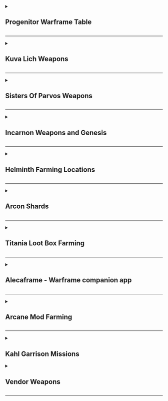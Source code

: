 <details><summary><h2>Progenitor Warframe Table</h2></summary>

| TYPE                                                                                                                                                                                                                                                  | -                                                                                                                                                                                               | -                                                                                                                                                                                               | -                                                                                                                                                                                                         | -                                                                                                                                                                                                    | -                                                                                                                                                                                                    | -                                                                                                                                                                                               | -                                                                                                                                                                                               | -                                                                                                                                                                                          | -                                                                                                                                                                                          | -   |
| ----------------------------------------------------------------------------------------------------------------------------------------------------------------------------------------------------------------------------------------------------- | ----------------------------------------------------------------------------------------------------------------------------------------------------------------------------------------------- | ----------------------------------------------------------------------------------------------------------------------------------------------------------------------------------------------- | --------------------------------------------------------------------------------------------------------------------------------------------------------------------------------------------------------- | ---------------------------------------------------------------------------------------------------------------------------------------------------------------------------------------------------- | ---------------------------------------------------------------------------------------------------------------------------------------------------------------------------------------------------- | ----------------------------------------------------------------------------------------------------------------------------------------------------------------------------------------------- | ----------------------------------------------------------------------------------------------------------------------------------------------------------------------------------------------- | ------------------------------------------------------------------------------------------------------------------------------------------------------------------------------------------ | ------------------------------------------------------------------------------------------------------------------------------------------------------------------------------------------ | --- |
| [![DmgImpactSmall64](https://static.wikia.nocookie.net/warframe/images/4/4c/DmgImpactSmall64.png/revision/latest/scale-to-width-down/32?cb=20210326161307)](/wiki/Damage/Impact_Damage) [Impact](/wiki/Damage/Impact_Damage)                          | [![BaruukIcon272](https://static.wikia.nocookie.net/warframe/images/b/b5/BaruukIcon272.png/revision/latest/scale-to-width-down/31?cb=20181219151057)](/wiki/Baruuk) [Baruuk](/wiki/Baruuk)      | [![GaussIcon272](https://static.wikia.nocookie.net/warframe/images/3/34/GaussIcon272.png/revision/latest/scale-to-width-down/31?cb=20191102061637)](/wiki/Gauss) [Gauss](/wiki/Gauss)           | [![GrendelIcon272](https://static.wikia.nocookie.net/warframe/images/1/18/GrendelIcon272.png/revision/latest/scale-to-width-down/31?cb=20191102061815)](/wiki/Grendel) [Grendel](/wiki/Grendel)           | [![RhinoIcon272](https://static.wikia.nocookie.net/warframe/images/8/8d/RhinoIcon272.png/revision/latest/scale-to-width-down/31?cb=20180121174212)](/wiki/Rhino) [Rhino](/wiki/Rhino)                | [![SevagothIcon272](https://static.wikia.nocookie.net/warframe/images/0/0c/SevagothIcon272.png/revision/latest/scale-to-width-down/31?cb=20210414042501)](/wiki/Sevagoth) [Sevagoth](/wiki/Sevagoth) | [![WukongIcon272](https://static.wikia.nocookie.net/warframe/images/6/68/WukongIcon272.png/revision/latest/scale-to-width-down/31?cb=20180121174232)](/wiki/Wukong) [Wukong](/wiki/Wukong)      | [![ZephyrIcon272](https://static.wikia.nocookie.net/warframe/images/1/1d/ZephyrIcon272.png/revision/latest/scale-to-width-down/31?cb=20180121174233)](/wiki/Zephyr) [Zephyr](/wiki/Zephyr)      |
| [![DmgFireSmall64](https://static.wikia.nocookie.net/warframe/images/3/3b/DmgHeatSmall64.png/revision/latest/scale-to-width-down/32?cb=20210323025835)](/wiki/Damage/Heat_Damage) [Heat](/wiki/Damage/Heat_Damage)                                    | [![ChromaIcon272](https://static.wikia.nocookie.net/warframe/images/6/60/ChromaIcon272.png/revision/latest/scale-to-width-down/31?cb=20180121174115)](/wiki/Chroma) [Chroma](/wiki/Chroma)      | [![EmberIcon272](https://static.wikia.nocookie.net/warframe/images/5/50/EmberIcon272.png/revision/latest/scale-to-width-down/31?cb=20180121174118)](/wiki/Ember) [Ember](/wiki/Ember)           | [![InarosIcon272](https://static.wikia.nocookie.net/warframe/images/3/33/InarosIcon272.png/revision/latest/scale-to-width-down/31?cb=20180121174135)](/wiki/Inaros) [Inaros](/wiki/Inaros)                | [![KullervoIcon272](https://static.wikia.nocookie.net/warframe/images/c/c8/KullervoIcon272.png/revision/latest/scale-to-width-down/31?cb=20230622002515)](/wiki/Kullervo) [Kullervo](/wiki/Kullervo) | [![NezhaIcon272](https://static.wikia.nocookie.net/warframe/images/e/ee/NezhaIcon272.png/revision/latest/scale-to-width-down/31?cb=20180121174155)](/wiki/Nezha) [Nezha](/wiki/Nezha)                | [![ProteaIcon272](https://static.wikia.nocookie.net/warframe/images/6/63/ProteaIcon272.png/revision/latest/scale-to-width-down/31?cb=20200616142026)](/wiki/Protea) [Protea](/wiki/Protea)      | [![VaubanIcon272](https://static.wikia.nocookie.net/warframe/images/d/de/VaubanIcon272.png/revision/latest/scale-to-width-down/31?cb=20180121174227)](/wiki/Vauban) [Vauban](/wiki/Vauban)      | [![WispIcon272](https://static.wikia.nocookie.net/warframe/images/a/a3/WispIcon272.png/revision/latest/scale-to-width-down/31?cb=20210505121139)](/wiki/Wisp) [Wisp](/wiki/Wisp)           |
| [![DmgColdSmall64](https://static.wikia.nocookie.net/warframe/images/b/b1/DmgColdSmall64.png/revision/latest/scale-to-width-down/32?cb=20210323025839)](/wiki/Damage/Cold_Damage) [Cold](/wiki/Damage/Cold_Damage)                                    | [![FrostIcon272](https://static.wikia.nocookie.net/warframe/images/d/d0/FrostIcon272.png/revision/latest/scale-to-width-down/31?cb=20180121174127)](/wiki/Frost) [Frost](/wiki/Frost)           | [![GaraIcon272](https://static.wikia.nocookie.net/warframe/images/8/84/GaraIcon272.png/revision/latest/scale-to-width-down/31?cb=20180121174128)](/wiki/Gara) [Gara](/wiki/Gara)                | [![HildrynIcon272](https://static.wikia.nocookie.net/warframe/images/1/19/HildrynIcon272.png/revision/latest/scale-to-width-down/31?cb=20210901193927)](/wiki/Hildryn) [Hildryn](/wiki/Hildryn)           | [![RevenantIcon272](https://static.wikia.nocookie.net/warframe/images/0/02/RevenantIcon272.png/revision/latest/scale-to-width-down/31?cb=20181209040330)](/wiki/Revenant) [Revenant](/wiki/Revenant) | [![StyanaxIcon272](https://static.wikia.nocookie.net/warframe/images/c/c3/StyanaxIcon272.png/revision/latest/scale-to-width-down/31?cb=20220907225007)](/wiki/Styanax) [Styanax](/wiki/Styanax)      | [![TitaniaIcon272](https://static.wikia.nocookie.net/warframe/images/e/e8/TitaniaIcon272.png/revision/latest/scale-to-width-down/31?cb=20180121174217)](/wiki/Titania) [Titania](/wiki/Titania) | [![TrinityIcon272](https://static.wikia.nocookie.net/warframe/images/f/f9/TrinityIcon272.png/revision/latest/scale-to-width-down/31?cb=20180121174220)](/wiki/Trinity) [Trinity](/wiki/Trinity) |
| [![DmgElectricitySmall64](https://static.wikia.nocookie.net/warframe/images/e/ea/DmgElectricitySmall64.png/revision/latest/scale-to-width-down/32?cb=20210323025834)](/wiki/Damage/Electricity_Damage) [Electricity](/wiki/Damage/Electricity_Damage) | [![BansheeIcon272](https://static.wikia.nocookie.net/warframe/images/f/f8/BansheeIcon272.png/revision/latest/scale-to-width-down/31?cb=20180121174113)](/wiki/Banshee) [Banshee](/wiki/Banshee) | [![CalibanIcon](https://static.wikia.nocookie.net/warframe/images/5/55/CalibanIcon.png/revision/latest/scale-to-width-down/31?cb=20211215231357)](/wiki/Caliban) [Caliban](/wiki/Caliban)       | [![ExcaliburIcon272](https://static.wikia.nocookie.net/warframe/images/2/2c/ExcaliburIcon272.png/revision/latest/scale-to-width-down/31?cb=20180121174123)](/wiki/Excalibur) [Excalibur](/wiki/Excalibur) | [![GyreIcon272](https://static.wikia.nocookie.net/warframe/images/6/6d/GyreIcon272.png/revision/latest/scale-to-width-down/31?cb=20220428041640)](/wiki/Gyre) [Gyre](/wiki/Gyre)                     | [![LimboIcon272](https://static.wikia.nocookie.net/warframe/images/a/a7/LimboIcon272.png/revision/latest/scale-to-width-down/31?cb=20180121174139)](/wiki/Limbo) [Limbo](/wiki/Limbo)                | [![NovaIcon272](https://static.wikia.nocookie.net/warframe/images/4/40/NovaIcon272.png/revision/latest/scale-to-width-down/31?cb=20180121174200)](/wiki/Nova) [Nova](/wiki/Nova)                | [![ValkyrIcon272](https://static.wikia.nocookie.net/warframe/images/7/7d/ValkyrIcon272.png/revision/latest/scale-to-width-down/31?cb=20180121174223)](/wiki/Valkyr) [Valkyr](/wiki/Valkyr)      | [![VoltIcon272](https://static.wikia.nocookie.net/warframe/images/9/95/VoltIcon272.png/revision/latest/scale-to-width-down/31?cb=20180121174230)](/wiki/Volt) [Volt](/wiki/Volt)           |
| [![DmgToxinSmall64](https://static.wikia.nocookie.net/warframe/images/4/4f/DmgToxinSmall64.png/revision/latest/scale-to-width-down/32?cb=20210323025838)](/wiki/Damage/Toxin_Damage) [Toxin](/wiki/Damage/Toxin_Damage)                               | [![AtlasIcon272](https://static.wikia.nocookie.net/warframe/images/0/01/AtlasIcon272.png/revision/latest/scale-to-width-down/31?cb=20180121174110)](/wiki/Atlas) [Atlas](/wiki/Atlas)           | [![DagathIcon272](https://static.wikia.nocookie.net/warframe/images/3/34/DagathIcon272.png/revision/latest/scale-to-width-down/31?cb=20231019020319)](/wiki/Dagath) [Dagath](/wiki/Dagath)      | [![IvaraIcon272](https://static.wikia.nocookie.net/warframe/images/4/4b/IvaraIcon272.png/revision/latest/scale-to-width-down/31?cb=20180121174137)](/wiki/Ivara) [Ivara](/wiki/Ivara)                     | [![KhoraIcon272](https://static.wikia.nocookie.net/warframe/images/0/0f/KhoraIcon272.png/revision/latest/scale-to-width-down/31?cb=20180423191901)](/wiki/Khora) [Khora](/wiki/Khora)                | [![NekrosIcon272](https://static.wikia.nocookie.net/warframe/images/8/8b/NekrosIcon272.png/revision/latest/scale-to-width-down/31?cb=20180121174153)](/wiki/Nekros) [Nekros](/wiki/Nekros)           | [![NidusIcon272](https://static.wikia.nocookie.net/warframe/images/5/5e/NidusIcon272.png/revision/latest/scale-to-width-down/31?cb=20180121174157)](/wiki/Nidus) [Nidus](/wiki/Nidus)           | [![OberonIcon272](https://static.wikia.nocookie.net/warframe/images/1/1c/OberonIcon272.png/revision/latest/scale-to-width-down/31?cb=20180121174207)](/wiki/Oberon) [Oberon](/wiki/Oberon)      | [![SarynIcon272](https://static.wikia.nocookie.net/warframe/images/2/23/SarynIcon272.png/revision/latest/scale-to-width-down/31?cb=20180121174215)](/wiki/Saryn) [Saryn](/wiki/Saryn)      |
| [![DmgMagneticSmall64](https://static.wikia.nocookie.net/warframe/images/8/83/DmgMagneticSmall64.png/revision/latest/scale-to-width-down/32?cb=20210323025836)](/wiki/Damage/Magnetic_Damage) [Magnetic](/wiki/Damage/Magnetic_Damage)                | [![CitrineIcon272](https://static.wikia.nocookie.net/warframe/images/8/82/CitrineIcon272.png/revision/latest/scale-to-width-down/31?cb=20230215182406)](/wiki/Citrine) [Citrine](/wiki/Citrine) | [![HarrowIcon272](https://static.wikia.nocookie.net/warframe/images/6/68/HarrowIcon272.png/revision/latest/scale-to-width-down/31?cb=20180121174130)](/wiki/Harrow) [Harrow](/wiki/Harrow)      | [![HydroidIcon272](https://static.wikia.nocookie.net/warframe/images/8/8f/HydroidIcon272.png/revision/latest/scale-to-width-down/31?cb=20180121174134)](/wiki/Hydroid) [Hydroid](/wiki/Hydroid)           | [![LavosIcon272](https://static.wikia.nocookie.net/warframe/images/f/f9/LavosIcon272.png/revision/latest/scale-to-width-down/31?cb=20201218203644)](/wiki/Lavos) [Lavos](/wiki/Lavos)                | [![MagIcon272](https://static.wikia.nocookie.net/warframe/images/8/89/MagIcon272.png/revision/latest/scale-to-width-down/31?cb=20180121174145)](/wiki/Mag) [Mag](/wiki/Mag)                          | [![MesaIcon272](https://static.wikia.nocookie.net/warframe/images/0/08/MesaIcon272.png/revision/latest/scale-to-width-down/31?cb=20180121174147)](/wiki/Mesa) [Mesa](/wiki/Mesa)                | [![XakuIcon272](https://static.wikia.nocookie.net/warframe/images/b/be/XakuIcon272.png/revision/latest/scale-to-width-down/31?cb=20200826170409)](/wiki/Xaku) [Xaku](/wiki/Xaku)                | [![YareliIcon272](https://static.wikia.nocookie.net/warframe/images/2/2f/YareliIcon272.png/revision/latest/scale-to-width-down/31?cb=20210706231956)](/wiki/Yareli) [Yareli](/wiki/Yareli) |
| [![DmgRadiationSmall64](https://static.wikia.nocookie.net/warframe/images/1/1b/DmgRadiationSmall64.png/revision/latest/scale-to-width-down/32?cb=20210323025837)](/wiki/Damage/Radiation_Damage) [Radiation](/wiki/Damage/Radiation_Damage)           | [![AshIcon272](https://static.wikia.nocookie.net/warframe/images/0/0d/AshIcon272.png/revision/latest/scale-to-width-down/31?cb=20180121174108)](/wiki/Ash) [Ash](/wiki/Ash)                     | [![EquinoxIcon272](https://static.wikia.nocookie.net/warframe/images/7/7a/EquinoxIcon272.png/revision/latest/scale-to-width-down/31?cb=20180121174120)](/wiki/Equinox) [Equinox](/wiki/Equinox) | [![GarudaIcon272](https://static.wikia.nocookie.net/warframe/images/8/8f/GarudaIcon272.png/revision/latest/scale-to-width-down/31?cb=20181110001450)](/wiki/Garuda) [Garuda](/wiki/Garuda)                | [![LokiIcon272](https://static.wikia.nocookie.net/warframe/images/0/0e/LokiIcon272.png/revision/latest/scale-to-width-down/31?cb=20180121174142)](/wiki/Loki) [Loki](/wiki/Loki)                     | [![MirageIcon272](https://static.wikia.nocookie.net/warframe/images/d/d6/MirageIcon272.png/revision/latest/scale-to-width-down/31?cb=20180121174150)](/wiki/Mirage) [Mirage](/wiki/Mirage)           | [![NyxIcon272](https://static.wikia.nocookie.net/warframe/images/9/93/NyxIcon272.png/revision/latest/scale-to-width-down/31?cb=20180121174204)](/wiki/Nyx) [Nyx](/wiki/Nyx)                     | [![OctaviaIcon272](https://static.wikia.nocookie.net/warframe/images/7/7f/OctaviaIcon272.png/revision/latest/scale-to-width-down/31?cb=20180121174209)](/wiki/Octavia) [Octavia](/wiki/Octavia) | [![QorvexIcon272](https://static.wikia.nocookie.net/warframe/images/8/8f/QorvexIcon272.png/revision/latest/scale-to-width-down/31?cb=20231214120354)](/wiki/Qorvex) [Qorvex](/wiki/Qorvex) | [![VorunaIcon272](https://static.wikia.nocookie.net/warframe/images/3/3c/VorunaIcon272.png/revision/latest/scale-to-width-down/31?cb=20221130191427)](/wiki/Voruna) [Voruna](/wiki/Voruna) |

</details>

---

<details><summary><h2>Kuva Lich Weapons</h2></summary>

><details><summary><h3>Selecting a Kuva Lich weapon</h3></summary>
>
>- Finish The War Within quest to unlock Kuva Liches
>- If you're farming for a specific weapon, choose a Progenitor Warframe based on the table above
>- Start a Level 20+ Grineer Mission. Cassini Capture on Saturn is popular
>- The timer starts when the light flicker, this can be immediately on start or during the mission
>  - On Capture missions, the lights wont flicker until after the mission target has been successfully captured
>- Kill 10 Grineer within 1 minute to trigger a Kuva Larvaling (Below)
>- When a Kuva Larvaling is killed they will display a weapon above their head
>  - If its the weapon you want, hold Q to execute the Lich, complete the mission and extract normally
>  - If its not the weapon you want, complete the Mission and extract normally to try again
>
></details>
>
>---
>
><details><summary><h3>Unlocking the Kuva Lich weapon</h3></summary>
>
>- On creation of a Kuva Lich, they generate a random passphrase of 3 different Requiems
>- To spawn the Lich, you'll need to execute thralls in Kuva Lich missions
>  - Players must slot the matching Requiem Mods in their Parazon and defeat the Lich until they find the correct order
>  - Always place an Oull requiem mod in the first slot of your paragon, as it acts as a wildcard (Guaranteed success on the first try)
>  - Start on Earth, select any mission with the Lich icon (higher level)
>  - Play through the missions, executing thralls along the way to draw out your Kuva Lich
>  - Once your Kuva Lich has spawned:
>    - Down the Kuva Lich without executing until you've revealed your first 2 Requiem Murmurs
>    - Slot the 2 known murmurs in the first 2 slots and an Oull (wildcard) in the third slot
>    - Down the Kuva Lich and execute it
>      - If the first mod is wrong, swap it with the second slot
>      - If the first mod is right and the second mod is wrong, swap the second mod to the third slot
>    - Down the Kuva Lich and execute it
>      - If the first mod is wrong, swap it with the third slot
>    - Down the Kuva Lich and execute it
>      - You should now have all 3 mods in the correct order
>
></details>
>
>---
>
><details><summary><h3>Buying a Kuva Lich contract</h3></summary>
>
>- You can buy Kuva Lich contracts on [Warframe.Market](https://warframe.market/auctions) to skip the Larvaling farm
>  - Find the Lich you want to buy
>  - Meet the seller in the Crimson Branch room of a Dojo
>  - Complete the trade to activate the Lich
>
>
></details>
>
>---
>
><details><summary><h3>Kuva Lich Images</h3></summary>
>
>|                         Male Larvaling                         |                         Female Larvaling                         |
>| :------------------------------------------------------------: | :--------------------------------------------------------------: |
>| <img src="./img/warframe/kuva/maleLarvaling.webp" width="100"> | <img src="./img/warframe/kuva/femaleLarvaling.webp" width="100"> |
>
>
></details>

</details>

---

<details><summary><h2>Sisters Of Parvos Weapons</h2></summary>

Selecting a Tenet Weapon

- Finish The War Within and Call of the Tempestarii questlines
- If you're farming for a specific weapon, choose a Progenitor Warframe based on the table above
- Start a Level 20+ Corpus Mission. Hydra Capture on Pluto is popular
- Find the Granum Void (Golden Hand) and start a Zenith Crown
  - If you don't have a Zenith Crown, wait 3 to 6 minutes for a Treasurer to spawn and kill them to gain one
- Complete the Granum Void to spawn a Candidate
- When a Candidate is killed they will display a weapon above their head
  - If its the weapon you want, hold Q to execute the candidate, complete the mission and extract normally
  - If its not the weapon you want, complete the Mission and extract normally to try again

Unlocking a Tenet Weapon

- On creation of a Candidate, they generate a random passphrase of 3 different Requiems
- Defeating Candidates will reveal the Requiems for their passphrase, but not the order
- Players must slot the matching Requiem Mods in their Parazon and defeat the candidate until they find the correct order
  - Always place an Oull requiem mod in the first slot of your paragon, as it acts as a wildcard (Guaranteed success on the first try)

Buying a candidate contract

- You can buy candidate contracts on [Warframe.Market](https://warframe.market/auctions) to skip the candidate farm
  - Find the candidate you want to buy
  - Meet the seller in the Crimson Branch room of a Dojo
  - Complete the trade to activate the candidate

|                           Treasurer                           |                          Zenith Granum Crown                          |                         Granum Void Hand Tribute                          |
| :-----------------------------------------------------------: | :-------------------------------------------------------------------: | :-----------------------------------------------------------------------: |
| <img src="./img/warframe/sisters/treasurer.webp" width="100"> | <img src="./img/warframe/sisters/zenithGranumCrown.webp" width="100"> | <img src="./img/warframe/sisters/granumVoidHandTribute.webp" width="100"> |

</details>

---

<details><summary><h2>Incarnon Weapons and Genesis</h2></summary>

Incarnon weapons are special Orokin Era ceremonial weapons. Incarnon Genesis grants access to the Incarnon upgrades on a variety of weapons.

Incarnon Weapons

- Finish the "Angels of the Zariman" questline to unlock access to Incarnon weapons.
- Visit Cavalero located in the Chrysalith aboard the Zariman. He is the vendor for Incarnon weapons.
- Exchange Holdfasts, a form of standing earned through Zariman activities, for Incarnon weapons with Cavalero.

Incarnon Genesis

- Review the [Reward Rotation](https://warframe.fandom.com/wiki/Incarnon#Reward_Rotation) to know which Genesis Adapters are available that week.
- From the Orbiter's star chart, locate and click the Duvari icon (resembles a metal head) at the top right corner to open the Duvari menu.
- Within the Duvari menu, choose two Genesis Adapters you wish to aim for during the week
- Complete "The Circuit" missions on the Steel Path difficulty level to earn Genesis Adapters as rewards, specifically at the 5th and 10th tiers.
- After receiving a Incarnon Genesis Adapter, visit Cavalero located in the Chrysalith aboard the Zariman to Evolve your weapons

</details>

---

<details><summary><h2>Helminth Farming Locations</h2></summary>

><details><summary><h3>Bile</h3></summary>
>
>| Resource                    | Best Farming Location(s)                            | Additional Notes                                                                                                        |
>| --------------------------- | --------------------------------------------------- | ----------------------------------------------------------------------------------------------------------------------- |
>| Aggristone                  | -                                                   | -                                                                                                                       |
>| Ariette Scale               | -                                                   | -                                                                                                                       |
>| Antiserum Injector Fragment | Infested Salvage missions (Oestrus, Eris)           | Use Nekros with Desecrate, Hydroid with Pilfering Swarm, or Khora with Pilfering Strangledome for increased drop rates. |
>| Argon Crystal               | Void missions (any)                                 | Best farmed in missions like Capture for quick runs. Argon Crystals decay over time, so use them quickly.               |
>| Cryotic                     | Excavation missions (any planet)                    | Longer missions yield more Cryotic. Consider using frames like Frost, Limbo, or Gara for defense.                       |
>| Diluted Thermia             | Thermia Fractures on Orb Vallis (Venus)             | Available during the "Operation: Buried Debts" event. Collect and close Thermia Fractures.                              |
>| Enigma Gyrum                | -                                                   | -                                                                                                                       |
>| Isos                        | Railjack missions, specifically in the Veil Proxima | Farming in higher-level Railjack missions increases the drop rate.                                                      |
>| Javlok Capacitor            | Incursions in the Plains of Eidolon (Earth)         | Random drop from enemy units during Incursions.                                                                         |
>| Morphics                    | Mars, Mercury, Pluto, and Europa                    | War, Mars and Apollodorus, Mercury are good farming spots. Use frames with loot abilities for better efficiency.        |
>| Nav Coordinate              | Assassination missions, Orokin Derelict missions    | Common in the reward pool for these mission types.                                                                      |
>| Omega Isotope               | Planets where a Fomorian event is active            | Drop from any mission on a planet under invasion.                                                                       |
>| Orokin Cipher               | Orokin Derelict Vaults                              | Requires a Dragon Key to access vaults. Random chance to obtain Ciphers from the vaults.                                |
>| Rune Marrow                 | -                                                   | -                                                                                                                       |
>| Somatic Fibers              | Lua (The Moon)                                      | Drops from Sentients. Farming during missions like Crossfire Exterminate can yield good results.                        |
>| Thermal Sludge              | Orb Vallis (Venus)                                  | Found in containers and as environmental pickups. Good spots are around the outskirts of Fortuna and industrial areas.  |
>| Ticor Plate                 | Railjack missions, specifically in the Veil Proxima | Higher-level Railjack missions have a better drop rate.                                                                 |
>| Vainthorn                   | -                                                   | -                                                                                                                       |
>| Voidgel Orb                 | Void Storm missions in Railjack                     | Drops from enemies and crates during Void Storms.                                                                       |
>
></details>
>
>---
>
><details><summary><h3>Biotics</h3></summary>
>
>| Resource             | Best Farming Location(s)                       | Additional Notes                                             |
>| -------------------- | ---------------------------------------------- | ------------------------------------------------------------ |
>| Connla Sprout        | Cambion Drift (Deimos)                         | Found in the wild, especially around bodies of water.        |
>| Dracroot             | Cambion Drift (Deimos)                         | Commonly found in the wild across Deimos.                    |
>| Dusklight Sarracenia | Ceres, in swampy waters                        | Best found in the Grineer Shipyard missions.                 |
>| Eevani               | -                                              | -                                                            |
>| Frostleaf            | On the ground in any cold environment on Venus | Look around the edges of cliffs and in open areas.           |
>| Ganglion             | Cambion Drift (Deimos)                         | Dropped by Deimos enemies and found in the environment.      |
>| Gorgaricus Spore     | Orb Vallis (Venus)                             | Found in caves and around mushroom patches.                  |
>| Kovnik               | -                                              | -                                                            |
>| Lunar Pitcher        | Lua                                            | Spawns in and around the Orokin structures.                  |
>| Maprico              | Plains of Eidolon (Earth)                      | Found on trees in the Plains.                                |
>| Moonlight Dragonlily | Plains of Eidolon (Earth) - night              | Found near water bodies during the night.                    |
>| Moonlight Jadeleaf   | Plains of Eidolon (Earth) - night              | Grows in grassy areas during the night.                      |
>| Moonlight Threshcone | Plains of Eidolon (Earth) - night              | Found in forested areas during the night.                    |
>| Mytocardia Spore     | Orb Vallis (Venus)                             | Found in the caves of Orb Vallis.                            |
>| Nistlepod            | Plains of Eidolon (Earth)                      | Grows on trees, especially near Grineer outposts.            |
>| Pustulite            | Cambion Drift (Deimos)                         | Dropped by enemies and found in the environment.             |
>| Ruk's Claw           | Grineer Asteroid missions (e.g., Mars)         | Grows in patches on the ground in Grineer Asteroid tilesets. |
>| Silphsela            | -                                              | -                                                            |
>| Sunlight Dragonlily  | Plains of Eidolon (Earth) - day                | Found near water bodies during the day.                      |
>| Sunlight Jadeleaf    | Plains of Eidolon (Earth) - day                | Grows in grassy areas during the day.                        |
>| Sunlight Threshcone  | Plains of Eidolon (Earth) - day                | Found in forested areas during the day.                      |
>| Tasoma Extract       | -                                              | -                                                            |
>| Tepa Nodule          | Cambion Drift (Deimos)                         | Found in the wild, often in areas with infestation presence. |
>| Ueymag               | -                                              | -                                                            |
>| Vestan Moss          | Asteroid missions, like those on Mercury       | Look on shaded rock walls in outdoor areas.                  |
>| Yao Shrub            | -                                              | -                                                            |
>
></details>
>
>---
>
><details><summary><h3>Calx</h3></summary>
>
>| Resource                | Best Farming Location(s)                             | Additional Notes                                                                                                      |
>| ----------------------- | ---------------------------------------------------- | --------------------------------------------------------------------------------------------------------------------- |
>| Asterite                | Railjack missions, particularly in the Veil Proxima  | Farming in higher-level Railjack missions increases the drop rate.                                                    |
>| Belric Crystal Fragment | -                                                    | -                                                                                                                     |
>| Cubic Diodes            | Corpus Ship missions, especially on Europa           | Dropped by Eximus units on Corpus ships. Best farmed during Eximus Stronghold Sortie missions for higher spawn rates. |
>| Gallos Rods             | Railjack missions, particularly around Earth Proxima | Found in containers and as drops from enemies in Railjack missions.                                                   |
>| Grokdrul                | Plains of Eidolon (Earth)                            | Can be collected from Grokdrul Drums in Grineer camps.                                                                |
>| Hexenon                 | Jupiter, especially the Gas City rework tileset      | Farmable from enemies and containers on Jupiter. Io, Jupiter is a popular spot for Hexenon farming.                   |
>| Iradite                 | Plains of Eidolon (Earth)                            | Found in the wild, especially in higher-level areas of the Plains. Break iradite formations.                          |
>| Lucent Teroglobe        | Cambion Drift (Deimos)                               | Dropped by enemies and found in the environment.                                                                      |
>| Nacreous Pebble         | -                                                    | -                                                                                                                     |
>| Nullstones              | Void missions                                        | Dropped by enemies and found in containers within the Void.                                                           |
>| Rania Crystal Fragment  | -                                                    | -                                                                                                                     |
>| Rubedo                  | Phobos, Earth, Pluto, Europa, Sedna, and Orokin Void | Higher drop rates in Void missions. Tycho, Lua is also a popular spot due to high enemy density.                      |
>
></details>
>
>---
>
><details><summary><h3>Oxides</h3></summary>
>
>| Resource    | Best Farming Location(s)                                            | Additional Notes                                                                                               |
>| ----------- | ------------------------------------------------------------------- | -------------------------------------------------------------------------------------------------------------- |
>| Alloy Plate | Venus, Ceres, Jupiter, Sedna                                        | Can be efficiently farmed in missions with high enemy density, such as Defense and Survival missions.          |
>| Carbides    | Shipyard missions on Ceres, particularly against the Grineer        | Dropped by Eximus units on Ceres. Best farmed during Eximus Stronghold Sortie missions for higher spawn rates. |
>| Ferrite     | Mercury, Earth, Neptune, Orokin Void                                | High quantities can be found in Void missions. Capture missions are quick and can yield a good amount.         |
>| Gallium     | Mars, Uranus                                                        | Low drop rate but can be farmed efficiently on Uranus due to a higher number of boss and rare enemy spawns.    |
>| Maw Fang    | -                                                                   | -                                                                                                              |
>| Oxium       | Corpus missions, especially on Jupiter and Pluto                    | Oxium Ospreys are the primary source. Io, Jupiter is a popular farming location.                               |
>| Salvage     | Mars, Jupiter, Sedna                                                | Large quantities can be gathered in endless missions on these planets.                                         |
>| Tellurium   | Ophelia on Uranus                                                   | Rare resource that can drop in Archwing missions or Uranus Sealab tiles.                                       |
>| Titanium    | Railjack missions, particularly in Earth Proxima and Saturn Proxima | Farming in Railjack missions yields a good amount. Breaking down wreckage also grants Titanium.                |
>
></details>
>
>---
>
><details><summary><h3>Pheromones</h3></summary>
>
>| Resource            | Best Farming Location(s)                       | Additional Notes                                                                                |
>| ------------------- | ---------------------------------------------- | ----------------------------------------------------------------------------------------------- |
>| Chitinous Husk      | Cambion Drift (Deimos)                         | Dropped by Deimos enemies, particularly the tougher variants.                                   |
>| Infected Palpators  | Cambion Drift (Deimos)                         | Dropped by infested enemies on Deimos.                                                          |
>| Lamentus            | -                                              | -                                                                                               |
>| Mutagen Sample      | Orokin Derelict, Eris, Deimos                  | Best farmed in the Orokin Derelict and Eris. Clan Dojo research resource.                       |
>| Nano Spores         | Saturn, Neptune, Eris, Orokin Derelict         | High quantities can be farmed in Survival, Defense, or Infested Salvage missions.               |
>| Neurodes            | Earth, Eris, Lua, Deimos                       | Lua's Plato mission is a popular spot due to frequent Eximus spawns.                            |
>| Plastids            | Saturn, Uranus, Phobos, Pluto, Eris            | Survival missions on Saturn and Uranus are good for farming Plastids.                           |
>| Pulsating Tubercles | Cambion Drift (Deimos)                         | Dropped by Deimos enemies. Rare resource.                                                       |
>| Severed Bile Sac    | Cambion Drift (Deimos)                         | Dropped by Deimos enemies. Rare resource.                                                       |
>| Thrax Plasm         | Zariman Ten Zero                               | Dropped by enemies in Zariman missions.                                                         |
>| Lua Thrax Plasm     | Lua, during Zariman-related missions or events | A variant of Thrax Plasm, specific to Lua during certain missions or events related to Zariman. |
>
></details>
>
>---
>
><details><summary><h3>Synthetics</h3></summary>
>
>| Resource          | Best Farming Location(s)                                                  | Additional Notes                                                                                    |
>| ----------------- | ------------------------------------------------------------------------- | --------------------------------------------------------------------------------------------------- |
>| Aucrux Capacitors | -                                                                         | -                                                                                                   |
>| Circuits          | Venus, Ceres, Kuva Fortress                                               | Endless missions on these planets can provide a steady supply.                                      |
>| Control Module    | Neptune, Europa, Void                                                     | The Void is a reliable source, with missions like Survival and Defense being particularly fruitful. |
>| Cryptographic ALU | Corpus Ship Sabotage missions (Ice Planet) during Razorback Armada events | Obtained by destroying Corpus Ship security nodes. Only drops during the Razorback Armada invasion. |
>| Detonite Ampule   | Grineer missions                                                          | Common drop from Grineer enemies.                                                                   |
>| Entrati Lanthorn  | -                                                                         | -                                                                                                   |
>| Fieldron Sample   | Corpus missions                                                           | Common drop from Corpus enemies.                                                                    |
>| Komms             | -                                                                         | -                                                                                                   |
>| Neural Sensors    | Jupiter, Kuva Fortress                                                    | Alad V on Jupiter is a popular boss for Neural Sensor farming.                                      |
>| Orokin Cell       | Tethys on Saturn                                                          | Sargas Ruk on Saturn, dies fast to Ignis Wraith                                                     |
>| Polymer Bundle    | Mercury, Venus, Uranus                                                    | Dark Sector missions on Uranus, such as Assur, offer increased drop rates.                          |
>| Saggen Pearl      | Cambion Drift (Deimos)                                                    | Found in the wild, particularly in the exocrine of Deimos. Rare resource.                           |
>
></details>
>
>---
>
><details><summary><h3>Sentient Ap3etite</h2></summary>
>
>| Resource                  | Best Farming Location(s)                                                   | Additional Notes                                                                                                      |
>| ------------------------- | -------------------------------------------------------------------------- | --------------------------------------------------------------------------------------------------------------------- |
>| Anomaly Shard             | Veil Proxima during Sentient Anomaly in the Railjack missions              | Anomaly Shards are collected from the Sentient Ship that appears in the Veil Proxima for a limited time.              |
>| Cetus Wisp                | Plains of Eidolon near bodies of water                                     | Best farmed at night or using a loot radar to spot them more easily. They spawn around the edges of lakes and ponds.  |
>| Intact Sentient Core      | Plains of Eidolon from Vomvalysts and other Sentient enemies               | Commonly dropped by Vomvalysts upon defeat. Nighttime on the Plains is the best time to farm these.                   |
>| Exceptional Sentient Core | Plains of Eidolon from Sentient enemies                                    | Higher chance of drop from stronger Sentients encountered during nighttime or within the Lua missions.                |
>| Flawless Sentient Core    | Plains of Eidolon from Sentient enemies, particularly during Eidolon hunts | Dropped by stronger Sentient enemies; Eidolon Teralyst, Gantulyst, and Hydrolyst hunts provide these more frequently. |
>| Eidolon Shard             | Plains of Eidolon from Eidolon Teralyst, Gantulyst, Hydrolyst              | Obtained by defeating Eidolons on the Plains of Eidolon. Requires completion of The War Within quest to collect.      |
>
></details>
>
>---
>

</details>

---

<details><summary><h2>Arcon Shards</h2></summary>

A permanent upgrade item taken from Archons and used by the Helminth to further enhance a Warframe

- Complete the Veilbreaker quest
- Install the Helminth Archon Shard Segment
- Archon Shards are awarded from Archon Hunts (1), Netracell (5) and Chipper (1)
  - Archon Hunts are multi-stage missions in a battle against Narmer forces to defeat Pazuul's Archons, accessed from the archon hunts tab on the star chart
  - Netracell is a repeatable mission that can be replayed up to 5 times per week for rewards
  - Chipper is a merchant that appears in the Drifter Camp after reaching Rank 2 with the Kahl's Garrison Syndicate. Archon Shards become available in their shop after reaching Rank 5 with the Kahl's Garrison syndicate. Cost 90 Stock.
- Archon Shards have an 80% chance of being a normal variant and 20% of being Tauforged
- Topaz, Violet, and Emerald Archon Shards are only obtainable through Coalescent Fusion
  - Topaz: Crimson + Amber
  - Violet: Crimson + Azure
  - Emerald: Amber + Azure

</details>

---

<details><summary><h2>Titania Loot Box Farming</h2></summary>

- Subsume Nova's Null Star ability onto Titania
- Equip the Neutron Star augment mod (this is how we break boxes)
- Build for +Range and Efficiency
  - 175 Efficiency
  - 265 Range (Companion Vacuum is 11.5M, Neutron Star is 21.2M)
  - 70% Strength (Needed to break boxes in a single cast)
- Use Razorwing to keep moving while you cast Null Star to break boxes
<img src="./img/warframe/builds/titaniaNeutronStar.jpeg" width="100%">

</details>

---

<details><summary><h2>Alecaframe - Warframe companion app</h2></summary>

<details><summary><h2>Installing Alecaframe</h2></summary>

Alecaframe is a companion app for warframe that makes it easier to track your progress, increase your mastery rank and craft, buy and sell items.

- Install [Alecaframe](https://www.alecaframe.com/)
- Link your [Warframe.Market](Warframe.Market) account in the settings
- Launch Warframe and ensure your progress is sync'd with Alecaframe

</details>

---

<details><summary><h2>Debloating Overwolf</h2></summary>

Overwolf is an addon platform that works with developers to ensure mods are TOS compliant and not bannable. The drawback of Overwolf is that it is resource heavy and using tracking and advertising within its overlay. Luckily, we can mitigate most of this by blocking its access to the internet. For this, we'll use "Simplewall", which is a free open-source extension of the native windows firewall that allows us to quickly allow/deny specific applcations internet access.

- Fully close out of Alecaframe and Overwolf, ensure its not running on the taskbar and task manager
- Install [Simplewall](https://github.com/henrypp/simplewall/releases)
- In Simplewall, click the "Enable Filters" button
- Once enabled, a notification will be displayed any time a new application tries to access the internet for the first time
- Launch Overwolf and the Alecaframe addon
- When any Overwolf component requests internet access, you can permantently deny it
  - Ensure "Alecaframe.exe" is granted access when it requests. If you block it by mistake you can Allow it form the list in Simplewall.

</details>

</details>

---

<details><summary><h2>Arcane Mod Farming</h2></summary>

- Zariman, Tuvul Commons, Void Cascade Mission Type
- Farm Thrax enemies to drop Arcanes using a Mod Drop Chance Booster
  - Mod Drop Chance Booster is a 3-day booster can be obtained as a reward from Sorties, Archon Hunts, and the Steel Path track of The Circuit
  - It's also offered as a periodic item for sale by Baro Ki'Teer, costing 500 Orokin Ducats and 175,000 to purchase
- Buy Arcanes using Cavalero Standing
- Dissolve junk arcanes for Vosfor
- Trade Vosfor to Loid for Arcanes
- Rank Up Arcanes

</details>

---

<details><summary><h2>Kahl Garrison Missions</h2></summary>

><details><summary><h3>Sneaky Sa3otage Speedrun</h2></summary>
>
>|                                                                                                                                                                   |
>| ----------------------------------------------------------------------------------------------------------------------------------------------------------------- |
>| Console (Marked) &emsp;\|&emsp; Deactivate Right Barrier                                                                                                          |
>| Console (Marked) &emsp;\|&emsp; Deactivate Left Magnalock &emsp;\|&emsp; Deactivate Right Barrier &emsp;\|&emsp; Change To Right Camera                           |
>| Deactivate Left Barrier &emsp;\|&emsp; Exit                                                                                                                       |
>| Exit Door &emsp;\|&emsp; Turn Left &emsp;\|&emsp; Jump Over Railing &emsp;\|&emsp;                                                                                |
>| Stairs Immediately To The Right &emsp;\|&emsp; Hack Console &emsp;\|&emsp; Jump Down &emsp;\|&emsp; Left Door                                                     |
>| Console &emsp;\|&emsp; Deactivate Barrier &emsp;\|&emsp; Exit Room &emsp;\|&emsp; Turn Right                                                                      |
>| Go Up Stairs &emsp;\|&emsp; Turn Right &emsp;\|&emsp; Go Down Stairs &emsp;\|&emsp; Jump Over Railing                                                             |
>| Continue Straight &emsp;\|&emsp; Down Stairs &emsp;\|&emsp; Up Stairs &emsp;\|&emsp; Hack Console                                                                 |
>| Turn Left &emsp;\|&emsp; Jump Railing &emsp;\|&emsp; Climb Wall &emsp;\|&emsp; Fall Down                                                                          |
>| Hack Console &emsp;\|&emsp; Turn Left &emsp;\|&emsp; Activate Elevator &emsp;\|&emsp; Run Towards Blinking Light                                                  |
>| Continue Straight To Room &emsp;\|&emsp; Activate Console &emsp;\|&emsp; Deactivate Barrier &emsp;\|&emsp; 180° Deactivate Magnalock                              |
>| Run To Marked Console &emsp;\|&emsp; Hack Console &emsp;\|&emsp; Run On Left Sloped Wall &emsp;\|&emsp; Double Jump Up To High Ledge                              |
>| Follow Sstairs On Left &emsp;\|&emsp; Enter Room On Left &emsp;\|&emsp; Activate Console &emsp;\|&emsp;                                                           |
>| Right Camera &emsp;\|&emsp; Up Activate Drone &emsp;\|&emsp; Change Symbols To Match Their Connected Door Symbol (Follow Lines) &emsp;\|&emsp; Run Boot Sequence  |
>| Exit &emsp;\|&emsp; Grab Gun &emsp;\|&emsp; Move To 60m Marked Objective &emsp;\|&emsp; Activate Console                                                          |
>| Turn Right &emsp;\|&emsp; Keep Running Staight To Far End Of Long Hall &emsp;\|&emsp; Freeze Boss With Barrel &emsp;\|&emsp; Repeat Each Phase: G, 1, 1, 3, Shoot |

</details>

</details>

<details><summary><h2>Vendor Weapons</h2></summary>

- **Cetus - Plains of Eidolon (Earth)**
  - Hok's Anvil: Hok offers Zaw components, which can be assembled into melee weapons
    - Resources Required: Ostron Standing, plus various resources found in the Plains of Eidolon like Fish Parts, Ores, and Wisps.
  - The Quills: Offers Amp parts used to assemble Amps for your Operator. Each unique Amp configuration contributes to Mastery.
    - Resources Required: Quill Standing, Sentient Cores.

- **Fortuna - Orb Vallis (Venus)**
  - Rude Zuud's: Sells Kitgun components, which can be combined into custom secondary weapons.
    - Resources Required: Solaris United Standing, plus Fortuna resources like Gems and Fish Parts.
  - Legs: Offers MOA companions, with each unique MOA chassis contributing to Mastery.
    - Resources Required: Solaris United Standing, plus specific resources found in Orb Vallis.
  - Little Duck: Provides components for Railjack, Amp upgrades and Arcanes for Operators. While not all items directly contribute to Mastery, Amp parts do.
    - Resources Required: Vox Solaris Standing, Toroids.

- **Necralisk - Deimos (Cambion Drift)**
  - Father: Sells components for Kitguns (primary versions) and Necramechs.
    - Resources Required: Entrati Standing, plus Deimos resources like Scintillant and Cryptographic Alu.
  - Son: Offers conservation tags in exchange for Predasite and Vulpaphyla companions, which can be "revivificated" for Mastery.
    - Resources Required: Entrati Standing, Conservation Tags, and specific resources for revivification.

- **Dojo - Clan Dojo**
  - Research Labs (Tenno Lab, Bio Lab, Chem Lab, Energy Lab, and Orokin Lab): Provide blueprints for weapons, Warframes, and Archwings. Crafting and leveling these items contribute to Mastery.
    - Resources Required: Various resources for research and crafting, plus Clan Contributions.

- **The Steel Path Honors - Teshin (Relay Stations)**
  - Teshin: Sells unique items and cosmetics for Steel Path, including some weapons.
    - Resources Required: Steel Essence.

</details>

---
